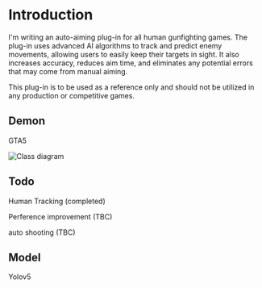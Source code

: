 # Introduction
I'm writing an auto-aiming plug-in for all human gunfighting games. The plug-in uses advanced AI algorithms to track and predict enemy movements, allowing users to easily keep their targets in sight. It also increases accuracy, reduces aim time, and eliminates any potential errors that may come from manual aiming.

This plug-in is to be used as a reference only and should not be utilized in any production or competitive games.

## Demon
GTA5

![Class diagram](https://github.com/TonnyWong1052/Auto-aiming-Plug-In/blob/main/%E8%9E%A2%E5%B9%95%E6%88%AA%E5%9C%96%202023-01-31%20%E4%B8%8B%E5%8D%889.06.17.png)


## Todo
Human Tracking (completed)

Perference improvement (TBC)

auto shooting (TBC)

## Model 
Yolov5
